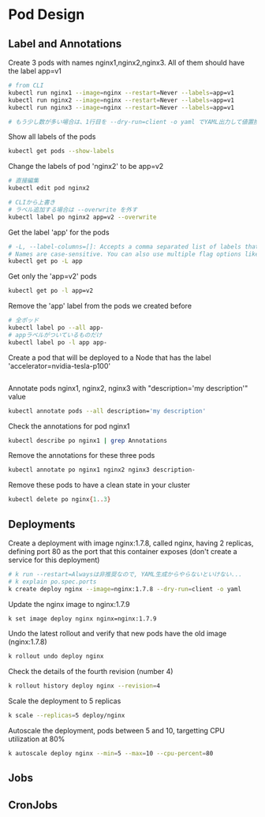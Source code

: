 # Pod Design

## Label and Annotations

Create 3 pods with names nginx1,nginx2,nginx3. All of them should have the label app=v1

```bash
# from CLI
kubectl run nginx1 --image=nginx --restart=Never --labels=app=v1
kubectl run nginx2 --image=nginx --restart=Never --labels=app=v1
kubectl run nginx3 --image=nginx --restart=Never --labels=app=v1

# もう少し数が多い場合は、1行目を --dry-run=client -o yaml でYAML出力して値置換したほうが早そう
```

Show all labels of the pods

```bash
kubectl get pods --show-labels
```

Change the labels of pod 'nginx2' to be app=v2

```bash
# 直接編集
kubectl edit pod nginx2

# CLIから上書き
# ラベル追加する場合は --overwrite を外す
kubectl label po nginx2 app=v2 --overwrite
```

Get the label 'app' for the pods

```bash
# -L, --label-columns=[]: Accepts a comma separated list of labels that are going to be presented as columns.
# Names are case-sensitive. You can also use multiple flag options like -L label1 -L label2...
kubectl get po -L app
```

Get only the 'app=v2' pods

```bash
kubectl get po -l app=v2
```

Remove the 'app' label from the pods we created before

```bash
# 全ポッド
kubectl label po --all app-
# appラベルがついているものだけ
kubectl label po -l app app-
```

Create a pod that will be deployed to a Node that has the label 'accelerator=nvidia-tesla-p100'

```bash

```

Annotate pods nginx1, nginx2, nginx3 with "description='my description'" value

```bash
kubectl annotate pods --all description='my description'
```

Check the annotations for pod nginx1

```bash
kubectl describe po nginx1 | grep Annotations
```

Remove the annotations for these three pods

```bash
kubectl annotate po nginx1 nginx2 nginx3 description-
```

Remove these pods to have a clean state in your cluster

```bash
kubectl delete po nginx{1..3}
```

## Deployments

Create a deployment with image nginx:1.7.8, called nginx, having 2 replicas, defining port 80 as the port that this container exposes (don't create a service for this deployment)

```bash
# k run --restart=Alwaysは非推奨なので, YAML生成からやらないといけない...
# k explain po.spec.ports
k create deploy nginx --image=nginx:1.7.8 --dry-run=client -o yaml

```

Update the nginx image to nginx:1.7.9

```bash
k set image deploy nginx nginx=nginx:1.7.9
```

Undo the latest rollout and verify that new pods have the old image (nginx:1.7.8)

```bash
k rollout undo deploy nginx
```

Check the details of the fourth revision (number 4)

```bash
k rollout history deploy nginx --revision=4
```

Scale the deployment to 5 replicas

```bash
k scale --replicas=5 deploy/nginx
```

Autoscale the deployment, pods between 5 and 10, targetting CPU utilization at 80%

```bash
k autoscale deploy nginx --min=5 --max=10 --cpu-percent=80
```

## Jobs

## CronJobs
